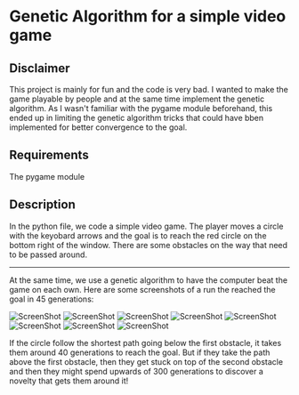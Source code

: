 # Genetic Algorithm for a simple video game

## Disclaimer
This project is mainly for fun and the code is very bad. I wanted to make the game playable by people and at the same time implement the genetic algorithm. As I wasn't familiar with the pygame module beforehand, this ended up in limiting the genetic algorithm tricks that could have bben implemented for better convergence to the goal.

## Requirements
The pygame module

## Description 
In the python file, we code a simple video game. The player moves a circle with the keyobard arrows and the goal is to reach the red circle on the bottom right of the window. There are some obstacles on the way that need to be passed around.
***
At the same time, we use a genetic algorithm to have the computer beat the game on each own. Here are some screenshots of a run the reached the goal in 45 generations:

![ScreenShot](/images/Screenshot_10.png)
![ScreenShot](/images/Screenshot_20.png)
![ScreenShot](/images/Screenshot_30.png)
![ScreenShot](/images/Screenshot_40.png)
![ScreenShot](/images/Screenshot_50.png)
![ScreenShot](/images/Screenshot_60.png)
![ScreenShot](/images/Screenshot_70.png)
![ScreenShot](/images/Screenshot_80.png)

If the circle follow the shortest path going below the first obstacle, it takes them around 40 generations to reach the goal. But if they take the path above the first obstacle, then they get stuck on top of the second obstacle and then they might spend upwards of 300 generations to discover a novelty that gets them around it!

